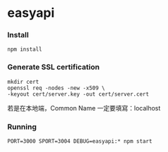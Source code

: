 # easyapi

### Install
```
npm install
```

### Generate SSL certification
```
mkdir cert
openssl req -nodes -new -x509 \
-keyout cert/server.key -out cert/server.cert
```
若是在本地端，Common Name 一定要填寫：localhost

### Running
```
PORT=3000 SPORT=3004 DEBUG=easyapi:* npm start
```